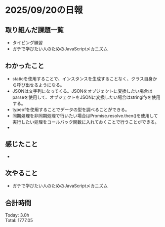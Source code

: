 # 2025/09/20の日報
## 取り組んだ課題一覧
* タイピング練習
* ガチで学びたい人のためのJavaScriptメカニズム
## わかったこと 
* staticを使用することで、インスタンスを生成することなく、クラス自身から呼び出せるようになる。
* JSONは文字列になってくる。JSONをオブジェクトに変換したい場合はparseを使用して、オブジェクトをJSONに変換したい場合はstringifyを使用する。
* typeofを使用することでデータの型を調べることができる。
* 同期処理を非同期処理で行いたい場合はPromise.resolve.then()を使用して実行したい処理をコールバック関数に入れておくことで行うことができる。
* 
## 感じたこと
* 
## 次やること
* ガチで学びたい人のためのJavaScriptメカニズム
##  合計時間 
Today: 3.0h<br>
Total: 1777.05
